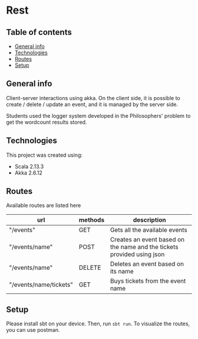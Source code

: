 # Rest

## Table of contents
* [General info](#general-info)
* [Technologies](#technologies)
* [Routes](#routes)
* [Setup](#setup)

## General info

Client-server interactions using akka.
On the client side, it is possible to create / delete / update an event, and it is managed by the server side.

Students used the logger system developed in the Philosophers' problem to get the wordcount results stored.

## Technologies

This project was created using:

* Scala 2.13.3
* Akka 2.6.12

## Routes

Available routes are listed here

|url|methods|description|
|-|-|-|
|"/events"|GET|Gets all the available events|
|"/events/name"|POST|Creates an event based on the name and the tickets provided using json|
|"/events/name"|DELETE|Deletes an event based on its name|
|"/events/name/tickets"|GET|Buys tickets from the event name|

## Setup

Please install sbt on your device.
Then, run ```sbt run```.
To visualize the routes, you can use postman.
